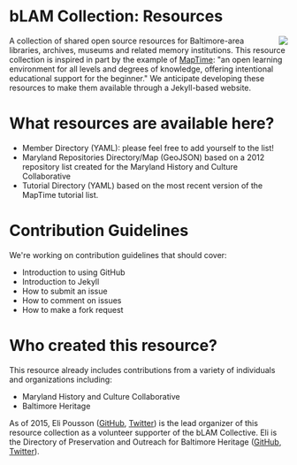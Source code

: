 # bLAM Collection: Resources

<img align="right" src="https://blamcollective.files.wordpress.com/2015/05/blamarc2.jpg">

A collection of shared open source resources for Baltimore-area libraries, archives, museums and related memory institutions. This resource collection is inspired in part by the example of [MapTime](http://maptime.io/): "an open learning environment for all levels and degrees of knowledge, offering intentional educational support for the beginner." We anticipate developing these resources to make them available through a Jekyll-based website.

# What resources are available here?

- Member Directory (YAML): please feel free to add yourself to the list!
- Maryland Repositories Directory/Map (GeoJSON) based on a 2012 repository list created for the Maryland History and Culture Collaborative
- Tutorial Directory (YAML) based on the most recent version of the MapTime tutorial list.

# Contribution Guidelines

We're working on contribution guidelines that should cover:

- Introduction to using GitHub
- Introduction to Jekyll
- How to submit an issue
- How to comment on issues
- How to make a fork request

# Who created this resource?

This resource already includes contributions from a variety of individuals and organizations including:

- Maryland History and Culture Collaborative
- Baltimore Heritage

As of 2015, Eli Pousson ([GitHub](http://github.com/elipousson), [Twitter](http://twitter.com/elipousson)) is the lead organizer of this resource collection as a volunteer supporter of the bLAM Collective. Eli is the Directory of Preservation and Outreach for Baltimore Heritage ([GitHub](http://github.com/baltimoreheritage), [Twitter](http://twitter.com/bmoreheritage)).
